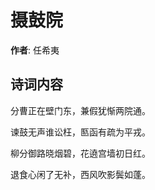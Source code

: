 # 摄鼓院

**作者**: 任希夷

## 诗词内容

分曹正在壁门东，兼假犹惭两院通。

谏鼓无声谁讼枉，匦函有疏为平戎。

柳分御路晓烟碧，花遶宫墙初日红。

退食心闲了无补，西风吹影鬓如蓬。

